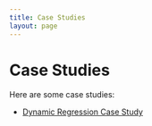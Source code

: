 ```yaml
---
title: Case Studies
layout: page
---
```


# Case Studies

Here are some case studies:

- [Dynamic Regression Case Study](case-studies/dynamic-regression-case-study.html)

